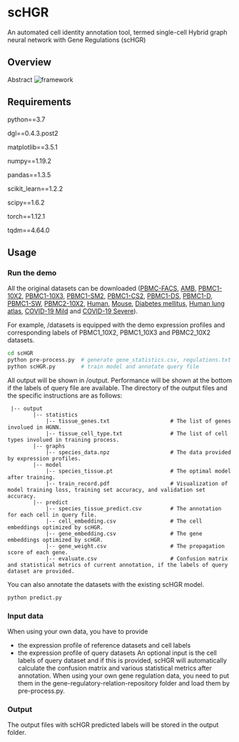 # scHGR
An automated cell identity annotation tool, termed single-cell Hybrid graph neural network with Gene Regulations (scHGR)
## Overview
Abstract
![framework](https://user-images.githubusercontent.com/28176452/232417321-c4c0e4ee-f0e9-4fb7-a00e-7ab2dd4a702a.png)

## Requirements
python==3.7

dgl==0.4.3.post2

matplotlib==3.5.1

numpy==1.19.2

pandas==1.3.5

scikit_learn==1.2.2

scipy==1.6.2

torch==1.12.1

tqdm==4.64.0

## Usage
### Run the demo
All the original datasets can be downloaded ([PBMC-FACS](https://zenodo.org/record/3357167), [AMB](https://zenodo.org/record/3357167), [PBMC1-10X2](https://zenodo.org/record/3357167), [PBMC1-10X3](https://zenodo.org/record/3357167), [PBMC1-SM2](https://zenodo.org/record/3357167), [PBMC1-CS2](https://zenodo.org/record/3357167), [PBMC1-DS](https://zenodo.org/record/3357167), [PBMC1-D](https://zenodo.org/record/3357167), [PBMC1-SW](https://zenodo.org/record/3357167), [PBMC2-10X2](https://zenodo.org/record/3357167), [Human](https://www.ncbi.nlm.nih.gov/geo/query/acc.cgi?acc=GSE84133), [Mouse](https://www.ncbi.nlm.nih.gov/geo/query/acc.cgi?acc=GSE84133), [Diabetes mellitus](https://www.ncbi.nlm.nih.gov/geo/query/acc.cgi?acc=GSE84133), [Human lung atlas](https://www.synapse.org/#!Synapse:syn21041850), [COVID-19 Mild](https://www.ncbi.nlm.nih.gov/geo/query/acc.cgi?acc=GSE145926) and [COVID-19 Severe](https://www.ncbi.nlm.nih.gov/geo/query/acc.cgi?acc=GSE145926)).


For example, /datasets is equipped with the demo expression profiles and corresponding labels of PBMC1_10X2, PBMC1_10X3 and PBMC2_10X2 datasets. 
```Bash
cd scHGR
python pre-process.py  # generate gene_statistics.csv, regulations.txt and genenodes.npy
python scHGR.py        # train model and annotate query file
```
All output will be shown in /output. Performance will be shown at the bottom if the labels of query file are available. The directory of the output files and the specific instructions are as follows:
```
 |-- output
        |-- statistics
            |-- tissue_genes.txt                   # The list of genes involued in HGNN.
            |-- tissue_cell_type.txt               # The list of cell types involued in training process.
        |-- graphs
            |-- species_data.npz                   # The data provided by expression profiles.
        |-- model
            |-- species_tissue.pt                  # The optimal model after training.
            |-- train_record.pdf                   # Visualization of model training loss, training set accuracy, and validation set accuracy.
        |-- predict
            |-- species_tissue_predict.csv         # The annotation for each cell in query file.
            |-- cell_embedding.csv                 # The cell embeddings optimized by scHGR.
            |-- gene_embedding.csv                 # The gene embeddings optimized by scHGR.
            |-- gene_weight.csv                    # The propagation score of each gene.
            |-- evaluate.csv                       # Confusion matrix and statistical metrics of current annotation, if the labels of query dataset are provided.
```
You can also annotate the datasets with the existing scHGR model.
```Bash
python predict.py
```

### Input data
When using your own data, you have to provide
* the expression profile of reference datasets and cell labels
* the expression profile of query datasets
An optional input is the cell labels of query dataset and if this is provided, scHGR will automatically calculate the confusion matrix and various statistical metrics after annotation.
When using your own gene regulation data, you need to put them in the gene-regulatory-relation-repository folder and load them by pre-process.py.

### Output
The output files with scHGR predicted labels will be stored in the output folder.

